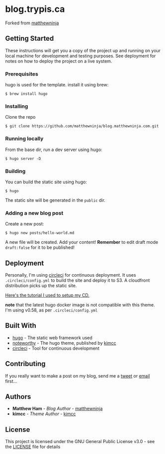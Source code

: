 # blog.trypis.ca

Forked from [matthewninja](https://github.com/matthewninja/blog.matthewninja.com)

## Getting Started

These instructions will get you a copy of the project up and running on your local machine for development and testing purposes. See deployment for notes on how to deploy the project on a live system.

### Prerequisites

hugo is used for the template. install it using brew:

```
$ brew install hugo
```

### Installing

Clone the repo

```
$ git clone https://github.com/matthewninja/blog.matthewninja.com.git
```

### Running locally

From the base dir, run a dev server using hugo:

```
$ hugo server -D
```

### Building

You can build the static site using hugo:

```
$ hugo
```
The static site will be generated in the `public` dir.

### Adding a new blog post

Create a new post:
```
$ hugo new posts/hello-world.md
```
A new file will be created. Add your content! **Remember** to edit draft mode `draft:false` for it to be published!

## Deployment

Personally, I'm using [circleci](https://circleci.com/) for continuous deployment. It uses `.circleci/config.yml` to build the site and deploy it to S3. A cloudfront distribution picks up the static site. 

[Here's the tutorial I used to setup my CD.](https://circleci.com/blog/automate-your-static-site-deployment-with-circleci/)

**note** that the latest hugo docker image is not compatible with this theme. I'm using v0.58, as per `.circleci/config.yml`

## Built With

* [hugo](https://gohugo.io/) - The static web framework used
* [noteworthy](https://github.com/kimcc/hugo-theme-noteworthy) - The hugo theme, published by [kimcc](https://github.com/kimcc)
* [circleci](https://circleci.com/) - Tool for continuous development

## Contributing

If you really want to make a post on my blog, send me a [tweet](https://twitter.com/matthewninja2) or [email](mailto:matthew.ham@ryerson.ca) first...

## Authors

* **Matthew Ham** - *Blog Author* - [matthewninja](https://github.com/matthewninja)
* **kimcc** - *Theme Author* - [kimcc](https://github.com/kimcc)

## License

This project is licensed under the GNU General Public License v3.0 - see the [LICENSE](LICENSE) file for details
